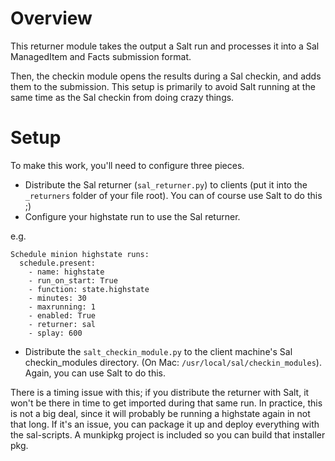 # Overview
This returner module takes the output a Salt run and processes it into
a Sal ManagedItem and Facts submission format.

Then, the checkin module opens the results during a Sal checkin, and
adds them to the submission. This setup is primarily to avoid Salt
running at the same time as the Sal checkin from doing crazy things.

# Setup
To make this work, you'll need to configure three pieces.

- Distribute the Sal returner (`sal_returner.py`) to clients (put it into the `_returners` folder of your file root). You can of course use Salt to do this ;)
- Configure your highstate run to use the Sal returner.

e.g.
```
Schedule minion highstate runs:
  schedule.present:
    - name: highstate
	- run_on_start: True
	- function: state.highstate
	- minutes: 30
	- maxrunning: 1
	- enabled: True
	- returner: sal
	- splay: 600
```

- Distribute the `salt_checkin_module.py` to the client machine's Sal checkin_modules directory. (On Mac: `/usr/local/sal/checkin_modules`). Again, you can use Salt to do this.

There is a timing issue with this; if you distribute the returner with Salt, it won't be there in time to get imported during that same run. In practice, this is not a big deal, since it will probably be running a highstate again in not that long. If it's an issue, you can package it up and deploy everything with the sal-scripts. A munkipkg project is included so you can build that installer pkg.
